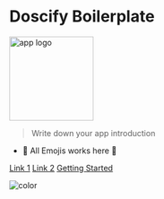 # Doscify Boilerplate

<img width="150" src="static/media/logo_transparent.png" alt="app logo" />

> Write down your app introduction

- :racehorse: All Emojis works here :dromedary_camel:

[Link 1](pages/link1.md)
[Link 2](pages/link2.md)
[Getting Started](#unicron-homepage)

![color](#b3f0ff)
